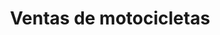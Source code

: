 ---
title: "Ventas de motocicletas"
url: /riohacha-la-guajira/ventas-de-motocicletas/
shop: Autohaus
---